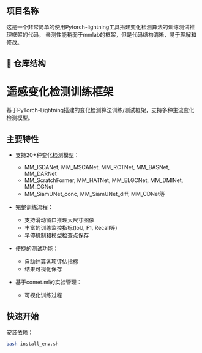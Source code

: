 ## 项目名称

这是一个非常简单的使用Pytorch-lightning工具搭建变化检测算法的训练测试推理框架的代码。
亲测性能稍弱于mmlab的框架，但是代码结构清晰，易于理解和修改。


## 📂 仓库结构

# 遥感变化检测训练框架

基于PyTorch-Lightning搭建的变化检测算法训练/测试框架，支持多种主流变化检测模型。

## 主要特性

- 支持20+种变化检测模型：
  - MM_ISDANet, MM_MSCANet, MM_RCTNet, MM_BASNet, MM_DARNet
  - MM_ScratchFormer, MM_HATNet, MM_ELGCNet, MM_DMINet, MM_CGNet
  - MM_SiamUNet_conc, MM_SiamUNet_diff, MM_CDNet等
  
- 完整训练流程：
  - 支持滑动窗口推理大尺寸图像
  - 丰富的训练监控指标(IoU, F1, Recall等)
  - 早停机制和模型检查点保存

- 便捷的测试功能：
  - 自动计算各项评估指标
  - 结果可视化保存

- 基于comet.ml的实验管理：
  - 可视化训练过程

## 快速开始

 安装依赖：
```bash
bash install_env.sh


